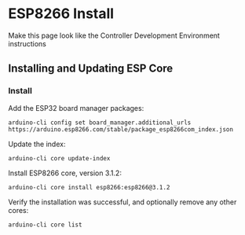# ESP8266 Install

<Badge type="warning" text="TODO" />Make this page look like the Controller Development Environment instructions

## Installing and Updating ESP Core

### Install

Add the ESP32 board manager packages:

```
arduino-cli config set board_manager.additional_urls https://arduino.esp8266.com/stable/package_esp8266com_index.json
```

Update the index:

```
arduino-cli core update-index
```

Install ESP8266 core, version 3.1.2:

```
arduino-cli core install esp8266:esp8266@3.1.2
```

Verify the installation was successful, and optionally remove any other cores:
```
arduino-cli core list
```


